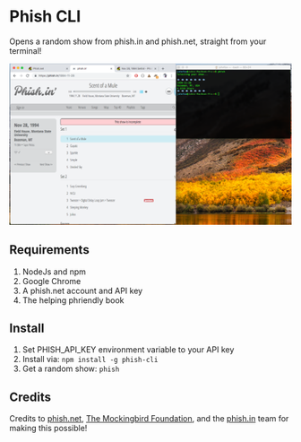 # Phish CLI

Opens a random show from phish.in and phish.net, straight from your terminal!

![Screenshot](screenshot.png)

## Requirements

1. NodeJs and npm
2. Google Chrome
3. A phish.net account and API key
4. The helping phriendly book

## Install

1. Set PHISH_API_KEY environment variable to your API key
2. Install via: `npm install -g phish-cli`
3. Get a random show: `phish`

## Credits

Credits to [phish.net](https://www.phish.net), [The Mockingbird Foundation](mbird.org), and the [phish.in](phish.in) team for making this possible!